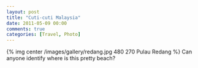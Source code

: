 ```yaml
---
layout: post
title: "Cuti-cuti Malaysia"
date: 2011-05-09 00:00
comments: true
categories: [Travel, Photo]
---
```

{% img center /images/gallery/redang.jpg 480 270 Pulau Redang %}
Can anyone identify where is this pretty beach?